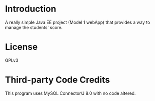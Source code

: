 # Introduction
A really simple Java EE project (Model 1 webApp) that provides a way to manage the students' score.

# License
GPLv3

# Third-party Code Credits
This program uses MySQL Connector/J 8.0 with no code altered.